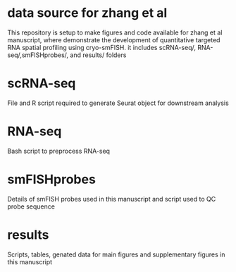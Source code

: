 # data source for zhang et al
This repository is setup to make figures and code available for zhang et al manuscript, where demonstrate the development of quantitative targeted RNA spatial profiling using cryo-smFISH.
it includes scRNA-seq/, RNA-seq/,smFISHprobes/, and results/ folders
# scRNA-seq
File and R script required to generate Seurat object for downstream analysis
# RNA-seq
Bash script to preprocess RNA-seq
# smFISHprobes
Details of smFISH probes used in this manuscript and script used to QC probe sequence
# results
Scripts, tables, genated data for main figures and supplementary figures in this manuscript
